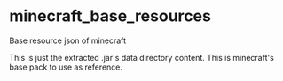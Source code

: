 # minecraft_base_resources
Base resource json of minecraft

This is just the extracted .jar's data directory content. This is minecraft's base pack to use as reference.

